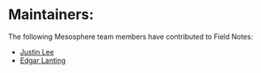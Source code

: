 # Maintainers:
The following Mesosphere team members have contributed to Field Notes:
* [Justin Lee](https://github.com/justinrlee)
* [Edgar Lanting](https://github.com/edgarlanting)
